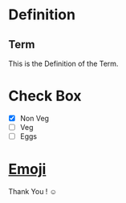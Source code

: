 # Definition

## Term

This is the Definition of the Term.


# Check Box

- [x] Non Veg
- [ ] Veg
- [ ] Eggs

# [Emoji](https://github.com/KIRANKUMAR7296/Emoji) 

Thank You ! :relaxed:
